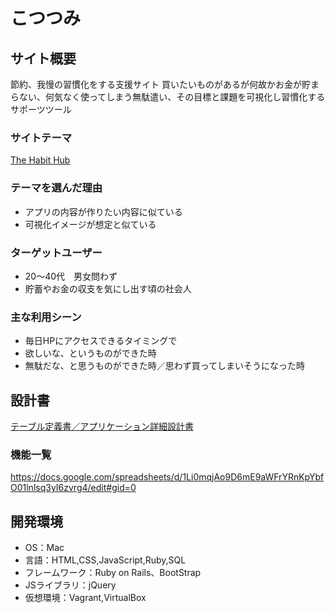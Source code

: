 # こつつみ

## サイト概要
節約、我慢の習慣化をする支援サイト
買いたいものがあるが何故かお金が貯まらない、何気なく使ってしまう無駄遣い、その目標と課題を可視化し習慣化するサポーツツール

### サイトテーマ
[The Habit Hub](https://www.thehabithub.com/)

### テーマを選んだ理由
* アプリの内容が作りたい内容に似ている
* 可視化イメージが想定と似ている

### ターゲットユーザー
* 20〜40代　男女問わず
* 貯蓄やお金の収支を気にし出す頃の社会人

### 主な利用シーン
* 毎日HPにアクセスできるタイミングで
* 欲しいな、というものができた時
* 無駄だな、と思うものができた時／思わず買ってしまいそうになった時

## 設計書
[テーブル定義書／アプリケーション詳細設計書](https://docs.google.com/spreadsheets/d/1Au8eLIqfpZzAb036zpxLX5lO8sLtLPyZ3s2IwoE6vYg/edit#gid=1117064240)

### 機能一覧
<https://docs.google.com/spreadsheets/d/1Li0mqjAo9D6mE9aWFrYRnKpYbfO01lnlsq3yI6zvrg4/edit#gid=0>

## 開発環境
- OS：Mac
- 言語：HTML,CSS,JavaScript,Ruby,SQL
- フレームワーク：Ruby on Rails、BootStrap
- JSライブラリ：jQuery
- 仮想環境：Vagrant,VirtualBox
